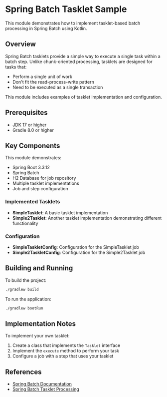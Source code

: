 # Spring Batch Tasklet Sample

This module demonstrates how to implement tasklet-based batch processing in Spring Batch using Kotlin.

## Overview

Spring Batch tasklets provide a simple way to execute a single task within a batch step. Unlike chunk-oriented processing, tasklets are designed for tasks that:
- Perform a single unit of work
- Don't fit the read-process-write pattern
- Need to be executed as a single transaction

This module includes examples of tasklet implementation and configuration.

## Prerequisites

- JDK 17 or higher
- Gradle 8.0 or higher

## Key Components

This module demonstrates:
- Spring Boot 3.3.12
- Spring Batch
- H2 Database for job repository
- Multiple tasklet implementations
- Job and step configuration

### Implemented Tasklets

- **SimpleTasklet**: A basic tasklet implementation
- **Simple2Tasklet**: Another tasklet implementation demonstrating different functionality

### Configuration

- **SimpleTaskletConfig**: Configuration for the SimpleTasklet job
- **Simple2TaskletConfig**: Configuration for the Simple2Tasklet job

## Building and Running

To build the project:
```bash
./gradlew build
```

To run the application:
```bash
./gradlew bootRun
```

## Implementation Notes

To implement your own tasklet:

1. Create a class that implements the `Tasklet` interface
2. Implement the `execute` method to perform your task
3. Configure a job with a step that uses your tasklet

## References

- [Spring Batch Documentation](https://docs.spring.io/spring-batch/docs/current/reference/html/)
- [Spring Batch Tasklet Processing](https://docs.spring.io/spring-batch/docs/current/reference/html/step.html#taskletStep)